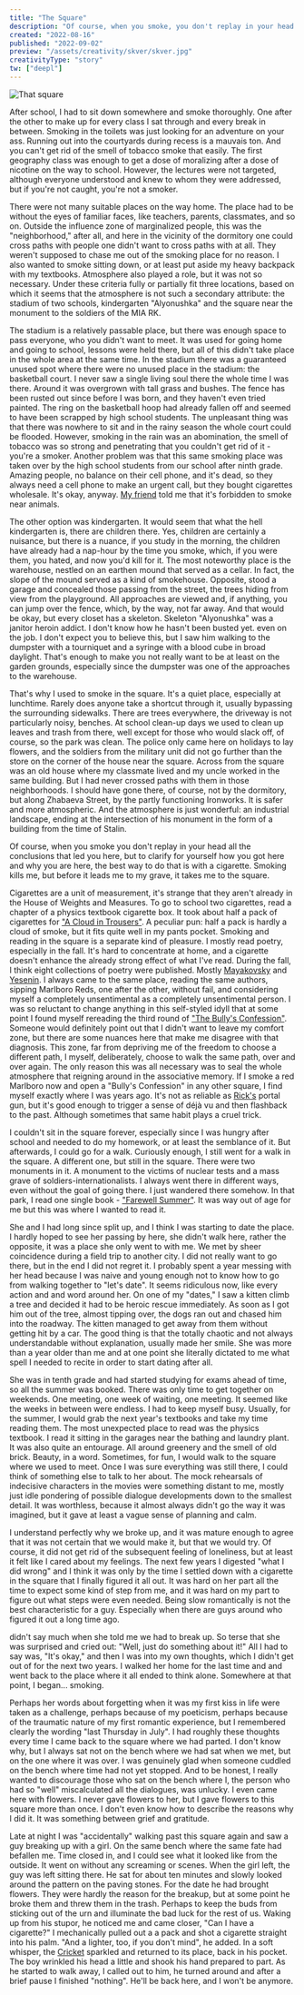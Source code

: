 ```yaml
---
title: "The Square"
description: "Of course, when you smoke, you don't replay in your head all the conclusions that led you here, but to clarify for yourself how you got here and why you are here is the best thing you can do with a cigarette. Smoking kills, but until it leads me to my grave, it takes me to the square."
created: "2022-08-16"
published: "2022-09-02"
preview: "/assets/creativity/skver/skver.jpg"
creativityType: "story"
tw: ["deepl"]
---
```


![That square](/assets/creativity/skver/skver.jpg)

After school, I had to sit down somewhere and smoke thoroughly. One after the other to make up for every class I sat through and every break in between. Smoking in the toilets was just looking for an adventure on your ass. Running out into the courtyards during recess is a mauvais ton. And you can't get rid of the smell of tobacco smoke that easily. The first geography class was enough to get a dose of moralizing after a dose of nicotine on the way to school. However, the lectures were not targeted, although everyone understood and knew to whom they were addressed, but if you're not caught, you're not a smoker.

There were not many suitable places on the way home. The place had to be without the eyes of familiar faces, like teachers, parents, classmates, and so on. Outside the influence zone of marginalized people, this was the "neighborhood," after all, and here in the vicinity of the dormitory one could cross paths with people one didn't want to cross paths with at all. They weren't supposed to chase me out of the smoking place for no reason. I also wanted to smoke sitting down, or at least put aside my heavy backpack with my textbooks. Atmosphere also played a role, but it was not so necessary. Under these criteria fully or partially fit three locations, based on which it seems that the atmosphere is not such a secondary attribute: the stadium of two schools, kindergarten "Alyonushka" and the square near the monument to the soldiers of the MIA RK.  

The stadium is a relatively passable place, but there was enough space to pass everyone, who you didn't want to meet. It was used for going home and going to school, lessons were held there, but all of this didn't take place in the whole area at the same time. In the stadium there was a guaranteed unused spot where there were no unused place in the stadium: the basketball court. I never saw a single living soul there the whole time I was there. Around it was overgrown with tall grass and bushes. The fence has been rusted out since before I was born, and they haven't even tried painted. The ring on the basketball hoop had already fallen off and seemed to have been scrapped by high school students. The unpleasant thing was that there was nowhere to sit and in the rainy season the whole court could be flooded. However, smoking in the rain was an abomination, the smell of tobacco was so strong and penetrating that you couldn't get rid of it - you're a smoker. Another problem was that this same smoking place was taken over by the high school students from our school after ninth grade. Amazing people, no balance on their cell phone, and it's dead, so they always need a cell phone to make an urgent call, but they bought cigarettes wholesale. It's okay, anyway. [My friend](https://en.wikipedia.org/wiki/My_Friend_Ivan_Lapshin) told me that it's forbidden to smoke near animals.

The other option was kindergarten. It would seem that what the hell kindergarten is, there are children there. Yes, children are certainly a nuisance, but there is a nuance, if you study in the morning, the children have already had a nap-hour by the time you smoke, which, if you were them, you hated, and now you'd kill for it. The most noteworthy place is the warehouse, nestled on an earthen mound that served as a cellar. In fact, the slope of the mound served as a kind of smokehouse. Opposite, stood a garage and concealed those passing from the street, the trees hiding from view from the playground. All approaches are viewed and, if anything, you can jump over the fence, which, by the way, not far away. And that would be okay, but every closet has a skeleton. Skeleton "Alyonushka" was a janitor heroin addict. I don't know how he hasn't been busted yet. even on the job. I don't expect you to believe this, but I saw him walking to the dumpster with a tourniquet and a syringe with a blood cube in broad daylight. That's enough to make you not really want to be at least on the garden grounds, especially since the dumpster was one of the approaches to the warehouse.

That's why I used to smoke in the square. It's a quiet place, especially at lunchtime. Rarely does anyone take a shortcut through it, usually bypassing the surrounding sidewalks. There are trees everywhere, the driveway is not particularly noisy, benches. At school clean-up days we used to clean up leaves and trash from there, well except for those who would slack off, of course, so the park was clean. The police only came here on holidays to lay flowers, and the soldiers from the military unit did not go further than the store on the corner of the house near the square. Across from the square was an old house where my classmate lived and my uncle worked in the same building. But I had never crossed paths with them in those neighborhoods. I should have gone there, of course, not by the dormitory, but along Zhabaeva Street, by the partly functioning Ironworks. It is safer and more atmospheric. And the atmosphere is just wonderful: an industrial landscape, ending at the intersection of his monument in the form of a building from the time of Stalin.  

Of course, when you smoke you don't replay in your head all the conclusions that led you here, but to clarify for yourself how you got here and why you are here, the best way to do that is with a cigarette. Smoking kills me, but before it leads me to my grave, it takes me to the square.  

Cigarettes are a unit of measurement, it's strange that they aren't already in the House of Weights and Measures. To go to school two cigarettes, read a chapter of a physics textbook cigarette box. It took about half a pack of cigarettes for ["A Cloud in Trousers"](https://en.wikipedia.org/wiki/A_Cloud_in_Trousers). A peculiar pun: half a pack is hardly a cloud of smoke, but it fits quite well in my pants pocket. Smoking and reading in the square is a separate kind of pleasure. I mostly read poetry, especially in the fall. It's hard to concentrate at home, and a cigarette doesn't enhance the already strong effect of what I've read. During the fall, I think eight collections of poetry were published. Mostly [Mayakovsky](https://en.wikipedia.org/wiki/Vladimir_Mayakovsky) and [Yesenin](https://en.wikipedia.org/wiki/Sergei_Yesenin). I always came to the same place, reading the same authors, sipping Marlboro Reds, one after the other, without fail, and considering myself a completely unsentimental as a completely unsentimental person. I was so reluctant to change anything in this self-styled idyll that at some point I found myself rereading the third round of ["The Bully's Confession"](https://ru.wikisource.org/wiki/%D0%98%D1%81%D0%BF%D0%BE%D0%B2%D0%B5%D0%B4%D1%8C_%D1%85%D1%83%D0%BB%D0%B8%D0%B3%D0%B0%D0%BD%D0%B0_(%D0%95%D1%81%D0%B5%D0%BD%D0%B8%D0%BD)). Someone would definitely point out that I didn't want to leave my comfort zone, but there are some nuances here that make me disagree with that diagnosis. This zone, far from depriving me of the freedom to choose a different path, I myself, deliberately, choose to walk the same path, over and over again. The only reason this was all necessary was to seal the whole atmosphere that reigning around in the associative memory. If I smoke a red Marlboro now and open a "Bully's Confession" in any other square, I find myself exactly where I was years ago. It's not as reliable as [Rick's](https://en.wikipedia.org/wiki/Rick_Sanchez) portal gun, but it's good enough to trigger a sense of déjà vu and then flashback to the past. Although sometimes that same habit plays a cruel trick.

I couldn't sit in the square forever, especially since I was hungry after school and needed to do my homework, or at least the semblance of it. But afterwards, I could go for a walk. Curiously enough, I still went for a walk in the square. A different one, but still in the square. There were two monuments in it. A monument to the victims of nuclear tests and a mass grave of soldiers-internationalists. I always went there in different ways, even without the goal of going there. I just wandered there somehow. In that park, I read one single book - ["Farewell Summer"](https://en.wikipedia.org/wiki/Farewell_Summer). It was way out of age for me but this was where I wanted to read it.  

She and I had long since split up, and I think I was starting to date the place. I hardly hoped to see her passing by here, she didn't walk here, rather the opposite, it was a place she only went to with me. We met by sheer coincidence during a field trip to another city. I did not really want to go there, but in the end I did not regret it. I probably spent a year messing with her head because I was naive and young enough not to know how to go from walking together to "let's date". It seems ridiculous now, like every action and and word around her. On one of my "dates," I saw a kitten climb a tree and decided it had to be heroic rescue immediately. As soon as I got him out of the tree, almost tipping over, the dogs ran out and chased him into the roadway. The kitten managed to get away from them without getting hit by a car. The good thing is that the totally chaotic and not always understandable without explanation, usually made her smile. She was more than a year older than me and at one point she literally dictated to me what spell I needed to recite in order to start dating after all.  

She was in tenth grade and had started studying for exams ahead of time, so all the summer was booked. There was only time to get together on weekends. One meeting, one week of waiting, one meeting. It seemed like the weeks in between were endless. I had to keep myself busy. Usually, for the summer, I would grab the next year's textbooks and take my time reading them. The most unexpected place to read was the physics textbook. I read it sitting in the garages near the bathing and laundry plant. It was also quite an entourage. All around greenery and the smell of old brick. Beauty, in a word. Sometimes, for fun, I would walk to the square where we used to meet. Once I was sure everything was still there, I could think of something else to talk to her about. The mock rehearsals of indecisive characters in the movies were something distant to me, mostly just idle pondering of possible dialogue developments down to the smallest detail. It was worthless, because it almost always didn't go the way it was imagined, but it gave at least a vague sense of planning and calm.  

I understand perfectly why we broke up, and it was mature enough to agree that it was not certain that we would make it, but that we would try. Of course, it did not get rid of the subsequent feeling of loneliness, but at least it felt like I cared about my feelings. The next few years I digested "what I did wrong" and I think it was only by the time I settled down with a cigarette in the square that I finally figured it all out. It was hard on her part all the time to expect some kind of step from me, and it was hard on my part to figure out what steps were even needed. Being slow romantically is not the best characteristic for a guy. Especially when there are guys around who figured it out a long time ago.  

didn't say much when she told me we had to break up. So terse that she was surprised and cried out: "Well, just do something about it!" All I had to say was, "It's okay," and then I was into my own thoughts, which I didn't get out of for the next two years. I walked her home for the last time and and went back to the place where it all ended to think alone. Somewhere at that point, I began... smoking.  

Perhaps her words about forgetting when it was my first kiss in life were taken as a challenge, perhaps because of my poeticism, perhaps because of the traumatic nature of my first romantic experience, but I remembered clearly the wording "last Thursday in July". I had roughly these thoughts every time I came back to the square where we had parted. I don't know why, but I always sat not on the bench where we had sat when we met, but on the one where it was over. I was genuinely glad when someone cuddled on the bench where time had not yet stopped. And to be honest, I really wanted to discourage those who sat on the bench where I, the person who had so "well" miscalculated all the dialogues, was unlucky. I even came here with flowers. I never gave flowers to her, but I gave flowers to this square more than once. I don't even know how to describe the reasons why I did it. It was something between grief and gratitude.  

Late at night I was "accidentally" walking past this square again and saw a guy breaking up with a girl. On the same bench where the same fate had befallen me. Time closed in, and I could see what it looked like from the outside. It went on without any screaming or scenes. When the girl left, the guy was left sitting there. He sat for about ten minutes and slowly looked around the pattern on the paving stones. For the date he had brought flowers. They were hardly the reason for the breakup, but at some point he broke them and threw them in the trash. Perhaps to keep the buds from sticking out of the urn and illuminate the bad luck for the rest of us. Waking up from his stupor, he noticed me and came closer, "Can I have a cigarette?" I mechanically pulled out a a pack and shot a cigarette straight into his palm. "And a lighter, too, if you don't mind", he added. In a soft whisper, the [Cricket](https://en.wikipedia.org/wiki/Swedish_Match) sparkled and returned to its place, back in his pocket. The boy wrinkled his head a little and shook his hand prepared to part. As he started to walk away, I called out to him, he turned around and after a brief pause I finished "nothing". He'll be back here, and I won't be anymore.
